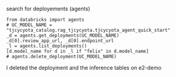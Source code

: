 search for deployements (agents)
```console
from databricks import agents
# UC_MODEL_NAME = "tjcycyota_catalog.rag_tjcycyota.tjcycyota_agent_quick_start"
_d = agents.get_deployments(UC_MODEL_NAME)
_d[0].review_app_url, _d[0].endpoint_url
_l = agents.list_deployments()
[d.model_name for d in _l if "felix" in d.model_name]
# agents.delete_deployment(UC_MODEL_NAME)
```

I deleted the deployment and the inference tables on e2-demo 